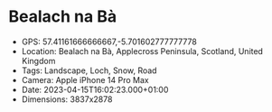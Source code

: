 # Bealach na Bà

- GPS: 57.41161666666667,-5.701602777777778
- Location: Bealach na Bà, Applecross Peninsula, Scotland, United Kingdom
- Tags: Landscape, Loch, Snow, Road
- Camera: Apple iPhone 14 Pro Max
- Date: 2023-04-15T16:02:23.000+01:00
- Dimensions: 3837x2878
